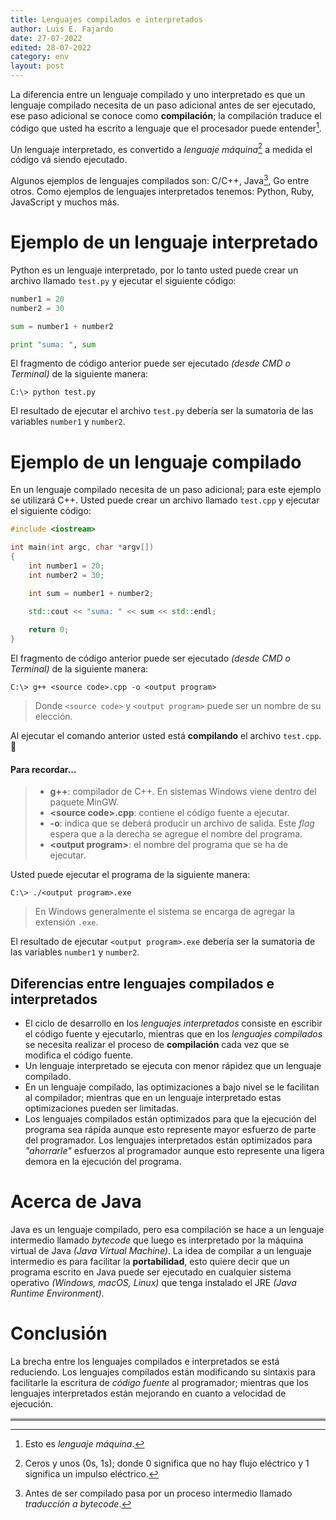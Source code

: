 ```yaml
---
title: Lenguajes compilados e interpretados
author: Luis E. Fajardo
date: 27-07-2022
edited: 28-07-2022
category: env
layout: post
---
```


La diferencia entre un lenguaje compilado y uno interpretado es que un lenguaje compilado necesita de un paso adicional antes de ser ejecutado, ese paso adicional se conoce como **compilación**; la compilación traduce el código que usted ha escrito a lenguaje que el procesador puede entender[^1].

Un lenguaje interpretado, es convertido a _lenguaje máquina_[^2] a medida el código vá siendo ejecutado.

Algunos ejemplos de lenguajes compilados son: C/C++, Java[^3], Go entre otros.
Como ejemplos de lenguajes interpretados tenemos: Python, Ruby, JavaScript y muchos más.

# Ejemplo de un lenguaje interpretado

Python es un lenguaje interpretado, por lo tanto usted puede crear un archivo llamado `test.py` y ejecutar el siguiente código:

```py
number1 = 20
number2 = 30

sum = number1 + number2

print "suma: ", sum
```

El fragmento de código anterior puede ser ejecutado _(desde CMD o Terminal)_ de la siguiente manera:
```
C:\> python test.py
```
El resultado de ejecutar el archivo `test.py` debería ser la sumatoria de las variables `number1` y `number2`.

# Ejemplo de un lenguaje compilado

En un lenguaje compilado necesita de un paso adicional; para este ejemplo se utilizará C++. Usted puede crear un archivo llamado `test.cpp` y ejecutar el siguiente código:

```c++
#include <iostream>

int main(int argc, char *argv[]) 
{
    int number1 = 20;
    int number2 = 30;

    int sum = number1 + number2;

    std::cout << "suma: " << sum << std::endl;
    
    return 0;
}
```
El fragmento de código anterior puede ser ejecutado _(desde CMD o Terminal)_ de la siguiente manera:

```
C:\> g++ <source code>.cpp -o <output program>
```
> Donde `<source code>` y `<output program>` puede ser un nombre de su elección.

Al ejecutar el comando anterior usted está **compilando** el archivo `test.cpp`. :eyes:

#### Para recordar...
> - **g++**: compilador de C++. En sistemas Windows viene dentro del paquete MinGW.
> - **\<source code\>.cpp**: contiene el código fuente a ejecutar.
> - **-o**: indica que se deberá producir un archivo de salida. Este _flag_ espera que a la derecha se agregue el nombre del programa.
> - **\<output program\>**: el nombre del programa que se ha de ejecutar. 

Usted puede ejecutar el programa de la siguiente manera:
```
C:\> ./<output program>.exe
```
> <i class="fas fa-info-circle fa-1x"></i> En Windows generalmente el sistema se encarga de agregar la extensión `.exe`.

El resultado de ejecutar `<output program>.exe` debería ser la sumatoria de las variables `number1` y `number2`.

## Diferencias entre lenguajes compilados e interpretados

- El ciclo de desarrollo en los _lenguajes interpretados_ consiste en escribir el código fuente y ejecutarlo, mientras que en los _lenguajes compilados_ se necesita realizar el proceso de **compilación** cada vez que se modifica el código fuente.
- Un lenguaje interpretado se ejecuta con menor rápidez que un lenguaje compilado.
- En un lenguaje compilado, las optimizaciones a bajo nivel se le facilitan al compilador; mientras que en un lenguaje interpretado estas optimizaciones pueden ser limitadas.
- Los lenguajes compilados están optimizados para que la ejecución del programa sea rápida aunque esto represente mayor esfuerzo de parte del programador. Los lenguajes interpretados están optimizados para _"ahorrarle"_ esfuerzos al programador aunque esto represente una ligera demora en la ejecución del programa.

# Acerca de Java

Java es un lenguaje compilado, pero esa compilación se hace a un lenguaje intermedio llamado _bytecode_ que luego es interpretado por la máquina virtual de Java _(Java Virtual Machine)_. La idea de compilar a un lenguaje intermedio es para facilitar la **portabilidad**, esto quiere decir que un programa escrito en Java puede ser ejecutado en cualquier sistema operativo _(Windows, macOS, Linux)_ que tenga instalado el JRE _(Java Runtime Environment)_.

# Conclusión

La brecha entre los lenguajes compilados e interpretados se está reduciendo. Los lenguajes compilados están modificando su sintaxis para facilitarle la escritura de _código fuente_ al programador; mientras que los lenguajes interpretados están mejorando en cuanto a velocidad de ejecución. 


<hr style="border-top: 3px solid #bbb;">

[^1]: Esto es _lenguaje máquina_.
[^2]: Ceros y unos (0s, 1s); donde 0 significa que no hay flujo eléctrico y 1 significa un impulso eléctrico. 
[^3]: Antes de ser compilado pasa por un proceso intermedio llamado _traducción a bytecode_.
